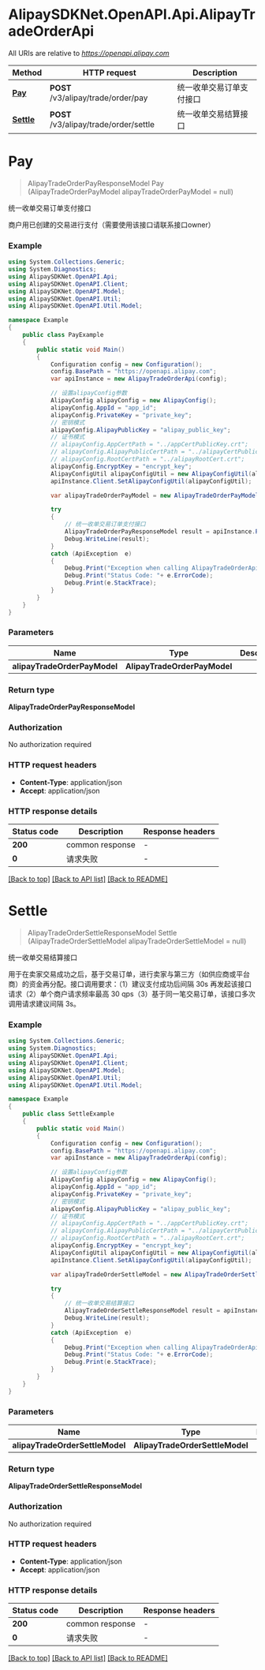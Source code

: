 # AlipaySDKNet.OpenAPI.Api.AlipayTradeOrderApi

All URIs are relative to *https://openapi.alipay.com*

Method | HTTP request | Description
------------- | ------------- | -------------
[**Pay**](AlipayTradeOrderApi.md#pay) | **POST** /v3/alipay/trade/order/pay | 统一收单交易订单支付接口
[**Settle**](AlipayTradeOrderApi.md#settle) | **POST** /v3/alipay/trade/order/settle | 统一收单交易结算接口


<a name="pay"></a>
# **Pay**
> AlipayTradeOrderPayResponseModel Pay (AlipayTradeOrderPayModel alipayTradeOrderPayModel = null)

统一收单交易订单支付接口

商户用已创建的交易进行支付（需要使用该接口请联系接口owner）

### Example
```csharp
using System.Collections.Generic;
using System.Diagnostics;
using AlipaySDKNet.OpenAPI.Api;
using AlipaySDKNet.OpenAPI.Client;
using AlipaySDKNet.OpenAPI.Model;
using AlipaySDKNet.OpenAPI.Util;
using AlipaySDKNet.OpenAPI.Util.Model;

namespace Example
{
    public class PayExample
    {
        public static void Main()
        {
            Configuration config = new Configuration();
            config.BasePath = "https://openapi.alipay.com";
            var apiInstance = new AlipayTradeOrderApi(config);

            // 设置alipayConfig参数
            AlipayConfig alipayConfig = new AlipayConfig();
            alipayConfig.AppId = "app_id";
            alipayConfig.PrivateKey = "private_key";
            // 密钥模式
            alipayConfig.AlipayPublicKey = "alipay_public_key";
            // 证书模式
            // alipayConfig.AppCertPath = "../appCertPublicKey.crt";
            // alipayConfig.AlipayPublicCertPath = "../alipayCertPublicKey_RSA2.crt";
            // alipayConfig.RootCertPath = "../alipayRootCert.crt";
            alipayConfig.EncryptKey = "encrypt_key";
            AlipayConfigUtil alipayConfigUtil = new AlipayConfigUtil(alipayConfig);
            apiInstance.Client.SetAlipayConfigUtil(alipayConfigUtil);

            var alipayTradeOrderPayModel = new AlipayTradeOrderPayModel(); // AlipayTradeOrderPayModel |  (optional) 

            try
            {
                // 统一收单交易订单支付接口
                AlipayTradeOrderPayResponseModel result = apiInstance.Pay(alipayTradeOrderPayModel);
                Debug.WriteLine(result);
            }
            catch (ApiException  e)
            {
                Debug.Print("Exception when calling AlipayTradeOrderApi.Pay: " + e.Message );
                Debug.Print("Status Code: "+ e.ErrorCode);
                Debug.Print(e.StackTrace);
            }
        }
    }
}
```

### Parameters

Name | Type | Description  | Notes
------------- | ------------- | ------------- | -------------
 **alipayTradeOrderPayModel** | **AlipayTradeOrderPayModel**|  | [optional] 

### Return type

**AlipayTradeOrderPayResponseModel**

### Authorization

No authorization required

### HTTP request headers

 - **Content-Type**: application/json
 - **Accept**: application/json


### HTTP response details
| Status code | Description | Response headers |
|-------------|-------------|------------------|
| **200** | common response |  -  |
| **0** | 请求失败 |  -  |

[[Back to top]](#) [[Back to API list]](../README.md#documentation-for-api-endpoints) [[Back to README]](../README.md)

<a name="settle"></a>
# **Settle**
> AlipayTradeOrderSettleResponseModel Settle (AlipayTradeOrderSettleModel alipayTradeOrderSettleModel = null)

统一收单交易结算接口

用于在卖家交易成功之后，基于交易订单，进行卖家与第三方（如供应商或平台商）的资金再分配。接口调用要求：（1）建议支付成功后间隔 30s 再发起该接口请求（2）单个商户请求频率最高 30 qps（3）基于同一笔交易订单，该接口多次调用请求建议间隔 3s。

### Example
```csharp
using System.Collections.Generic;
using System.Diagnostics;
using AlipaySDKNet.OpenAPI.Api;
using AlipaySDKNet.OpenAPI.Client;
using AlipaySDKNet.OpenAPI.Model;
using AlipaySDKNet.OpenAPI.Util;
using AlipaySDKNet.OpenAPI.Util.Model;

namespace Example
{
    public class SettleExample
    {
        public static void Main()
        {
            Configuration config = new Configuration();
            config.BasePath = "https://openapi.alipay.com";
            var apiInstance = new AlipayTradeOrderApi(config);

            // 设置alipayConfig参数
            AlipayConfig alipayConfig = new AlipayConfig();
            alipayConfig.AppId = "app_id";
            alipayConfig.PrivateKey = "private_key";
            // 密钥模式
            alipayConfig.AlipayPublicKey = "alipay_public_key";
            // 证书模式
            // alipayConfig.AppCertPath = "../appCertPublicKey.crt";
            // alipayConfig.AlipayPublicCertPath = "../alipayCertPublicKey_RSA2.crt";
            // alipayConfig.RootCertPath = "../alipayRootCert.crt";
            alipayConfig.EncryptKey = "encrypt_key";
            AlipayConfigUtil alipayConfigUtil = new AlipayConfigUtil(alipayConfig);
            apiInstance.Client.SetAlipayConfigUtil(alipayConfigUtil);

            var alipayTradeOrderSettleModel = new AlipayTradeOrderSettleModel(); // AlipayTradeOrderSettleModel |  (optional) 

            try
            {
                // 统一收单交易结算接口
                AlipayTradeOrderSettleResponseModel result = apiInstance.Settle(alipayTradeOrderSettleModel);
                Debug.WriteLine(result);
            }
            catch (ApiException  e)
            {
                Debug.Print("Exception when calling AlipayTradeOrderApi.Settle: " + e.Message );
                Debug.Print("Status Code: "+ e.ErrorCode);
                Debug.Print(e.StackTrace);
            }
        }
    }
}
```

### Parameters

Name | Type | Description  | Notes
------------- | ------------- | ------------- | -------------
 **alipayTradeOrderSettleModel** | **AlipayTradeOrderSettleModel**|  | [optional] 

### Return type

**AlipayTradeOrderSettleResponseModel**

### Authorization

No authorization required

### HTTP request headers

 - **Content-Type**: application/json
 - **Accept**: application/json


### HTTP response details
| Status code | Description | Response headers |
|-------------|-------------|------------------|
| **200** | common response |  -  |
| **0** | 请求失败 |  -  |

[[Back to top]](#) [[Back to API list]](../README.md#documentation-for-api-endpoints) [[Back to README]](../README.md)

